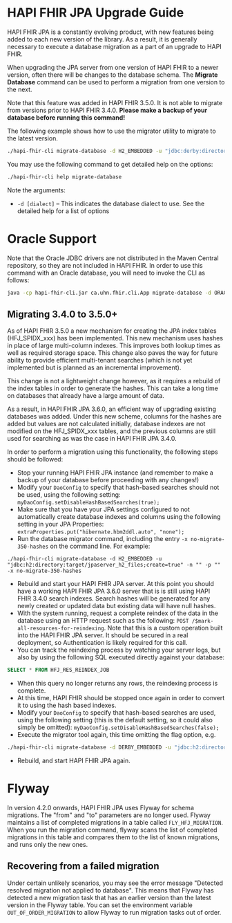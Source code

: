 # HAPI FHIR JPA Upgrade Guide

HAPI FHIR JPA is a constantly evolving product, with new features being added to each new version of the library. As a result, it is generally necessary to execute a database migration as a part of an upgrade to HAPI FHIR.

When upgrading the JPA server from one version of HAPI FHIR to a newer version, often there will be changes to the database schema. The **Migrate Database** command can be used to perform a migration from one version to the next.

Note that this feature was added in HAPI FHIR 3.5.0. It is not able to migrate from versions prior to HAPI FHIR 3.4.0. **Please make a backup of your database before running this command!**

The following example shows how to use the migrator utility to migrate to the latest version.

```bash
./hapi-fhir-cli migrate-database -d H2_EMBEDDED -u "jdbc:derby:directory:target/jpaserver_derby_files;create=true" -n "" -p ""
```

You may use the following command to get detailed help on the options:

```bash
./hapi-fhir-cli help migrate-database
```

Note the arguments:

* `-d [dialect]` &ndash; This indicates the database dialect to use. See the detailed help for a list of options

# Oracle Support

Note that the Oracle JDBC drivers are not distributed in the Maven Central repository, so they are not included in HAPI FHIR. In order to use this command with an Oracle database, you will need to invoke the CLI as follows:

```bash
java -cp hapi-fhir-cli.jar ca.uhn.fhir.cli.App migrate-database -d ORACLE_12C -u "[url]" -n "[username]" -p "[password]"
```

## Migrating 3.4.0 to 3.5.0+

As of HAPI FHIR 3.5.0 a new mechanism for creating the JPA index tables (HFJ_SPIDX_xxx) has been implemented. This new mechanism uses hashes in place of large multi-column indexes. This improves both lookup times as well as required storage space. This change also paves the way for future ability to provide efficient multi-tenant searches (which is not yet implemented but is planned as an incremental improvement).

This change is not a lightweight change however, as it requires a rebuild of the index tables in order to generate the hashes. This can take a long time on databases that already have a large amount of data.

As a result, in HAPI FHIR JPA 3.6.0, an efficient way of upgrading existing databases was added. Under this new scheme, columns for the hashes are added but values are not calculated initially, database indexes are not modified on the HFJ_SPIDX_xxx tables, and the previous columns are still used for searching as was the case in HAPI FHIR JPA 3.4.0.

In order to perform a migration using this functionality, the following steps should be followed:

* Stop your running HAPI FHIR JPA instance (and remember to make a backup of your database before proceeding with any changes!)
* Modify your `DaoConfig` to specify that hash-based searches should not be used, using the following setting: `myDaoConfig.setDisableHashBasedSearches(true);`
* Make sure that you have your JPA settings configured to not automatically create database indexes and columns using the following setting in your JPA Properties: `extraProperties.put("hibernate.hbm2ddl.auto", "none");`
* Run the database migrator command, including the entry `-x no-migrate-350-hashes` on the command line. For example:

```
./hapi-fhir-cli migrate-database -d H2_EMBEDDED -u "jdbc:h2:directory:target/jpaserver_h2_files;create=true" -n "" -p "" -x no-migrate-350-hashes
```

* Rebuild and start your HAPI FHIR JPA server. At this point you should have a working HAPI FHIR JPA 3.6.0 server that is is still using HAPI FHIR 3.4.0 search indexes. Search hashes will be generated for any newly created or updated data but existing data will have null hashes.
* With the system running, request a complete reindex of the data in the database using
an HTTP request such as the following: `POST /$mark-all-resources-for-reindexing`. Note that this is a custom operation built into the HAPI FHIR JPA server. It should be secured in a real deployment, so Authentication is likely required for this call.
* You can track the reindexing process by watching your server logs, but also by using the following SQL executed directly against your database:

```sql
SELECT * FROM HFJ_RES_REINDEX_JOB
```

* When this query no longer returns any rows, the reindexing process is complete.
* At this time, HAPI FHIR should be stopped once again in order to convert it to using the hash based indexes.
* Modify your `DaoConfig` to specify that hash-based searches are used, using the following setting (this is the default setting, so it could also simply be omitted): `myDaoConfig.setDisableHashBasedSearches(false);`
* Execute the migrator tool again, this time omitting the flag option, e.g.

```bash
./hapi-fhir-cli migrate-database -d DERBY_EMBEDDED -u "jdbc:h2:directory:target/jpaserver_h2_files;create=true" -n "" -p ""
```
* Rebuild, and start HAPI FHIR JPA again.

# Flyway

In version 4.2.0 onwards, HAPI FHIR JPA uses Flyway for schema migrations.  The "from" and "to" parameters are no longer used.  Flyway maintains a list of completed migrations in a table called `FLY_HFJ_MIGRATION`.  When you run the migration command, flyway scans the list of completed migrations in this table and compares them to the list of known migrations, and runs only the new ones.

## Recovering from a failed migration

Under certain unlikely scenarios, you may see the error message "Detected resolved migration not applied to database".  This means that Flyway has detected a new migration task that has an earlier version than the latest version in the Flyway table.  You can set the environment variable `OUT_OF_ORDER_MIGRATION` to allow Flyway to run migration tasks out of order.
